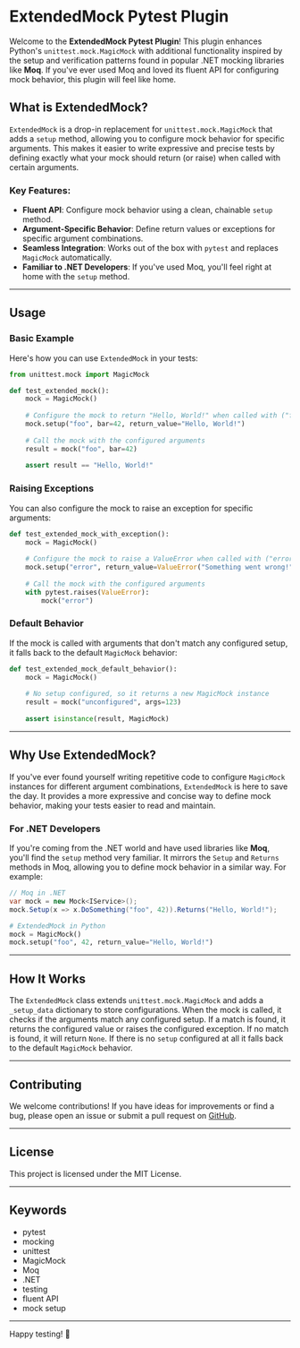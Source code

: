 # ExtendedMock Pytest Plugin

Welcome to the **ExtendedMock Pytest Plugin**! This plugin enhances Python's `unittest.mock.MagicMock` with additional functionality inspired by the setup and verification patterns found in popular .NET mocking libraries like **Moq**. If you've ever used Moq and loved its fluent API for configuring mock behavior, this plugin will feel like home.

## What is ExtendedMock?

`ExtendedMock` is a drop-in replacement for `unittest.mock.MagicMock` that adds a `setup` method, allowing you to configure mock behavior for specific arguments. This makes it easier to write expressive and precise tests by defining exactly what your mock should return (or raise) when called with certain arguments.

### Key Features:
- **Fluent API**: Configure mock behavior using a clean, chainable `setup` method.
- **Argument-Specific Behavior**: Define return values or exceptions for specific argument combinations.
- **Seamless Integration**: Works out of the box with `pytest` and replaces `MagicMock` automatically.
- **Familiar to .NET Developers**: If you've used Moq, you'll feel right at home with the `setup` method.

---

## Usage

### Basic Example

Here's how you can use `ExtendedMock` in your tests:

```python
from unittest.mock import MagicMock

def test_extended_mock():
    mock = MagicMock()
    
    # Configure the mock to return "Hello, World!" when called with ("foo", bar=42)
    mock.setup("foo", bar=42, return_value="Hello, World!")
    
    # Call the mock with the configured arguments
    result = mock("foo", bar=42)
    
    assert result == "Hello, World!"
```

### Raising Exceptions

You can also configure the mock to raise an exception for specific arguments:

```python
def test_extended_mock_with_exception():
    mock = MagicMock()
    
    # Configure the mock to raise a ValueError when called with ("error",)
    mock.setup("error", return_value=ValueError("Something went wrong!"))
    
    # Call the mock with the configured arguments
    with pytest.raises(ValueError):
        mock("error")
```

### Default Behavior

If the mock is called with arguments that don't match any configured setup, it falls back to the default `MagicMock` behavior:

```python
def test_extended_mock_default_behavior():
    mock = MagicMock()
    
    # No setup configured, so it returns a new MagicMock instance
    result = mock("unconfigured", args=123)
    
    assert isinstance(result, MagicMock)
```

---

## Why Use ExtendedMock?

If you've ever found yourself writing repetitive code to configure `MagicMock` instances for different argument combinations, `ExtendedMock` is here to save the day. It provides a more expressive and concise way to define mock behavior, making your tests easier to read and maintain.

### For .NET Developers

If you're coming from the .NET world and have used libraries like **Moq**, you'll find the `setup` method very familiar. It mirrors the `Setup` and `Returns` methods in Moq, allowing you to define mock behavior in a similar way. For example:

```csharp
// Moq in .NET
var mock = new Mock<IService>();
mock.Setup(x => x.DoSomething("foo", 42)).Returns("Hello, World!");
```

```python
# ExtendedMock in Python
mock = MagicMock()
mock.setup("foo", 42, return_value="Hello, World!")
```

---

## How It Works

The `ExtendedMock` class extends `unittest.mock.MagicMock` and adds a `_setup_data` dictionary to store configurations. When the mock is called, it checks if the arguments match any configured setup. If a match is found, it returns the configured value or raises the configured exception. If no match is found, it will return `None`. If there is no `setup` configured at all it falls back to the default `MagicMock` behavior.

---

## Contributing

We welcome contributions! If you have ideas for improvements or find a bug, please open an issue or submit a pull request on [GitHub](https://github.com/yourusername/pytest-extendedmock).

---

## License

This project is licensed under the MIT License.

---

## Keywords

- pytest
- mocking
- unittest
- MagicMock
- Moq
- .NET
- testing
- fluent API
- mock setup

---

Happy testing! 🚀
